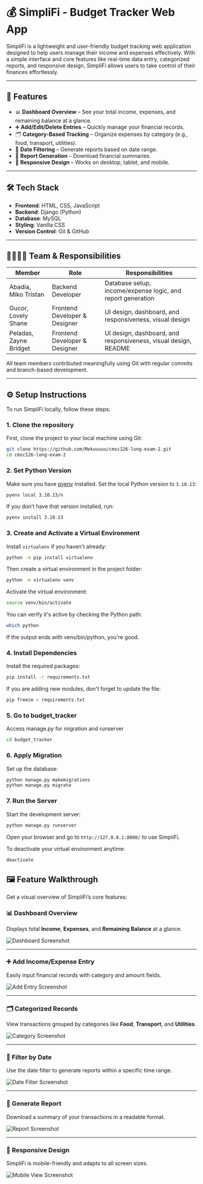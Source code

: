 # 💰 SimpliFi - Budget Tracker Web App

SimpliFi is a lightweight and user-friendly budget tracking web application designed to help users manage their income and expenses effectively. With a simple interface and core features like real-time data entry, categorized reports, and responsive design, SimpliFi allows users to take control of their finances effortlessly.

---

## 🚀 Features

- 📊 **Dashboard Overview** – See your total income, expenses, and remaining balance at a glance.
- ➕ **Add/Edit/Delete Entries** – Quickly manage your financial records.
- 🗂️ **Category-Based Tracking** – Organize expenses by category (e.g., food, transport, utilities).
- 📅 **Date Filtering** – Generate reports based on date range.
- 🧾 **Report Generation** – Download financial summaries.
- 📱 **Responsive Design** – Works on desktop, tablet, and mobile.

---

## 🛠️ Tech Stack

- **Frontend**: HTML, CSS, JavaScript
- **Backend**: Django (Python)
- **Database**: MySQL
- **Styling**: Vanilla CSS
- **Version Control**: Git & GitHub

---

## 👨‍👩‍👧‍👦 Team & Responsibilities

| Member                   | Role                                  | Responsibilities                                                  |
|--------------------------|---------------------------------------|-------------------------------------------------------------------|
| Abadia, Miko Tristan     | Backend Developer                     | Database setup, income/expense logic, and report generation       |
| Gucor, Lovely Shane      | Frontend Developer & Designer         | UI design, dashboard, and responsiveness, visual design           |
| Peladas, Zayne Bridget   | Frontend Developer & Designer         | UI design, dashboard, and responsiveness, visual design, README   |

All team members contributed meaningfully using Git with regular commits and branch-based development.

---

## ⚙️ Setup Instructions

To run SimpliFi locally, follow these steps:

### 1. Clone the repository
First, clone the project to your local machine using Git:
```bash
git clone https://github.com/Mekuuuuu/cmsc126-long-exam-2.git
cd cmsc126-long-exam-2
```


### 2. Set Python Version

Make sure you have [pyenv](https://github.com/pyenv/pyenv) installed. Set the local Python version to `3.10.13`:

```bash
pyenv local 3.10.13/n
```

If you don’t have that version installed, run:
```bash
pyenv install 3.10.13
```

### 3. Create and Activate a Virtual Environment
Install `virtualenv` if you haven't already:
```bash
python -m pip install virtualenv
```

Then create a virtual environment in the project folder:
```bash
python -m virtualenv venv
```

Activate the virtual environment:
```bash
source venv/bin/activate
```

You can verify it's active by checking the Python path:
```bash
which python
```
If the output ends with venv/bin/python, you're good.

### 4. Install Dependencies
Install the required packages:
```bash
pip install -r requirements.txt
```

If you are adding new modules, don't forget to update the file:
```bash
pip freeze > requirements.txt
```

### 5. Go to budget_tracker
Access manage.py for migration and runserver
```bash
cd budget_tracker
```

### 6. Apply Migration
Set up the database:
```bash
python manage.py makemigrations
python manage.py migrate
```

### 7. Run the Server
Start the development server:
```bash
python manage.py runserver
```

Open your browser and go to `http://127.0.0.1:8000/` to use SimpliFi.

To deactivate your virtual environment anytime:
```bash
deactivate
```

## 🖼️ Feature Walkthrough
Get a visual overview of SimpliFi’s core features:

### 📊 Dashboard Overview  
Displays total **Income**, **Expenses**, and **Remaining Balance** at a glance.

![Dashboard Screenshot](/path/to/dashboard.png)

---

### ➕ Add Income/Expense Entry  
Easily input financial records with category and amount fields.

![Add Entry Screenshot](/path/to/add-entry.png)

---

### 🗂️ Categorized Records  
View transactions grouped by categories like **Food**, **Transport**, and **Utilities**.

![Category Screenshot](/path/to/categories.png)

---

### 📅 Filter by Date  
Use the date filter to generate reports within a specific time range.

![Date Filter Screenshot](/path/to/date-filter.png)

---

### 🧾 Generate Report  
Download a summary of your transactions in a readable format.

![Report Screenshot](/path/to/report.png)

---

### 📱 Responsive Design  
SimpliFi is mobile-friendly and adapts to all screen sizes.

![Mobile View Screenshot](/path/to/mobile.png)

